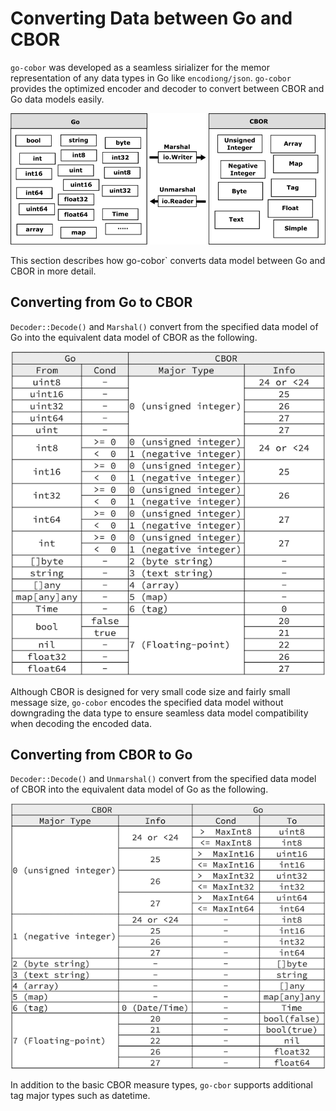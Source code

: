 # Converting Data between Go and CBOR

`go-cobor` was developed as a seamless sirializer for the memor representation of any data types in Go like `encodiong/json`. `go-cobor` provides the optimized encoder and decoder to convert between CBOR and Go data models easily.

![](img/concept.png)

This section describes how go-cobor` converts data model between Go and CBOR in more detail.

## Converting from Go to CBOR

`Decoder::Decode()` and `Marshal()` convert from the specified data model of Go into the equivalent data model of CBOR as the following.

![](img/conv_table_from.png)

Although CBOR is designed for very small code size and fairly small message size, `go-cobor` encodes the specified data model without downgrading the data type to ensure seamless data model compatibility when decoding the encoded data.

## Converting from CBOR to Go

`Decoder::Decode()` and `Unmarshal()` convert from the specified data model of CBOR into the equivalent data model of Go as the following.

![](img/conv_table_to.png)

In addition to the basic CBOR measure types, `go-cbor` supports additional tag major types such as datetime.
